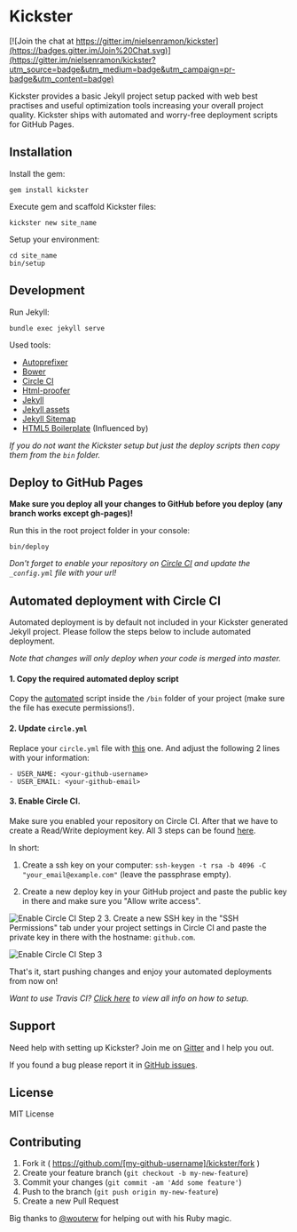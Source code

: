 Kickster
========

[![Join the chat at https://gitter.im/nielsenramon/kickster](https://badges.gitter.im/Join%20Chat.svg)](https://gitter.im/nielsenramon/kickster?utm_source=badge&utm_medium=badge&utm_campaign=pr-badge&utm_content=badge)

Kickster provides a basic Jekyll project setup packed with web best practises and useful optimization tools increasing your overall project quality. Kickster ships with automated and worry-free deployment scripts for GitHub Pages.

## Installation

Install the gem:

    gem install kickster

Execute gem and scaffold Kickster files:

    kickster new site_name

Setup your environment:

    cd site_name
    bin/setup

## Development

Run Jekyll:

    bundle exec jekyll serve

Used tools:

  - [Autoprefixer](https://github.com/postcss/autoprefixer)
  - [Bower](http://bower.io/)
  - [Circle CI](https://circleci.com/)
  - [Html-proofer](https://github.com/gjtorikian/html-proofer)
  - [Jekyll](http://jekyllrb.com/)
  - [Jekyll assets](https://github.com/jekyll/jekyll-assets)
  - [Jekyll Sitemap](https://github.com/jekyll/jekyll-sitemap)
  - [HTML5 Boilerplate](https://html5boilerplate.com/) (Influenced by)

*If you do not want the Kickster setup but just the deploy scripts then copy them from the `bin` folder.*

## Deploy to GitHub Pages

**Make sure you deploy all your changes to GitHub before you deploy (any branch works except gh-pages)!**

Run this in the root project folder in your console:

    bin/deploy

*Don't forget to enable your repository on [Circle CI](https://circleci.com/docs/getting-started) and update the `_config.yml` file with your url!*

## Automated deployment with Circle CI

Automated deployment is by default not included in your Kickster generated Jekyll project. Please follow the steps below to include automated deployment.

*Note that changes will only deploy when your code is merged into master.*

#### 1. Copy the required automated deploy script

Copy the [automated](https://github.com/nielsenramon/kickster/blob/master/snippets/circle/automated) script inside the `/bin` folder of your project (make sure the file has execute permissions!).

#### 2. Update `circle.yml`

Replace your `circle.yml` file with [this](https://github.com/nielsenramon/kickster/blob/master/snippets/circle/circle.yml) one. And adjust the following 2 lines with your information:

    - USER_NAME: <your-github-username>
    - USER_EMAIL: <your-github-email>

#### 3. Enable Circle CI.

Make sure you enabled your repository on Circle CI.
After that we have to create a Read/Write deployment key. All 3 steps can be found [here](https://circleci.com/docs/adding-read-write-deployment-key/).

In short:

  1. Create a ssh key on your computer: `ssh-keygen -t rsa -b 4096 -C "your_email@example.com"` (leave the passphrase empty).

  2. Create a new deploy key in your GitHub project and paste the public key in there and make sure you "Allow write access".
  
  ![Enable Circle CI Step 2](https://raw.githubusercontent.com/nielsenramon/kickster/master/images/kickster-step2.png)
  3. Create a new SSH key in the "SSH Permissions" tab under your project settings in Circle CI and paste the private key in there with the hostname: `github.com`.
  
  ![Enable Circle CI Step 3](https://raw.githubusercontent.com/nielsenramon/kickster/master/images/kickster-step3.png)

That's it, start pushing changes and enjoy your automated deployments from now on!

_Want to use Travis CI? [Click here](https://github.com/nielsenramon/kickster/tree/master/snippets/travis) to view all info on how to setup._

## Support

Need help with setting up Kickster? Join me on [Gitter](https://gitter.im/nielsenramon/kickster) and I help you out.

If you found a bug please report it in [GitHub issues](https://github.com/nielsenramon/kickster/issues).

## License

MIT License

## Contributing

1. Fork it ( https://github.com/[my-github-username]/kickster/fork )
2. Create your feature branch (`git checkout -b my-new-feature`)
3. Commit your changes (`git commit -am 'Add some feature'`)
4. Push to the branch (`git push origin my-new-feature`)
5. Create a new Pull Request

Big thanks to [@wouterw](https://github.com/wouterw) for helping out with his Ruby magic.

